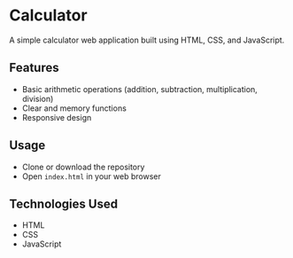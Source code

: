 # Calculator

A simple calculator web application built using HTML, CSS, and JavaScript.

## Features

- Basic arithmetic operations (addition, subtraction, multiplication, division)
- Clear and memory functions
- Responsive design

## Usage

- Clone or download the repository
- Open `index.html` in your web browser


## Technologies Used

- HTML
- CSS
- JavaScript
